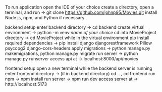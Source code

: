 To run application
open the IDE of your choice
create a directory, open a terminal, and run -> git clone https://github.com/johnp95/Movies.git
install Node.js, npm, and Python if necessary

backend setup
enter backend directory -> cd backend
create virtual environment -> python -m venv *name of your choice*
cd into MovieProject directory -> cd MovieProject
while in the virtual environment pip install required dependencies -> pip install django djangorestframework Pillow psycopg2 django-cors-headers
apply migrations -> python manage.py makemigrations, python manage.py migrate
run server -> python manage.py runserver
access api at -> localhost:8000/api/movies

frontend setup
open a new terminal while the backend server is running
enter frontend directory -> (if in backend directory) cd .. , cd frontend
run npm -> npm install
run server -> npm run dev
access server at -> http://localhost:5173

